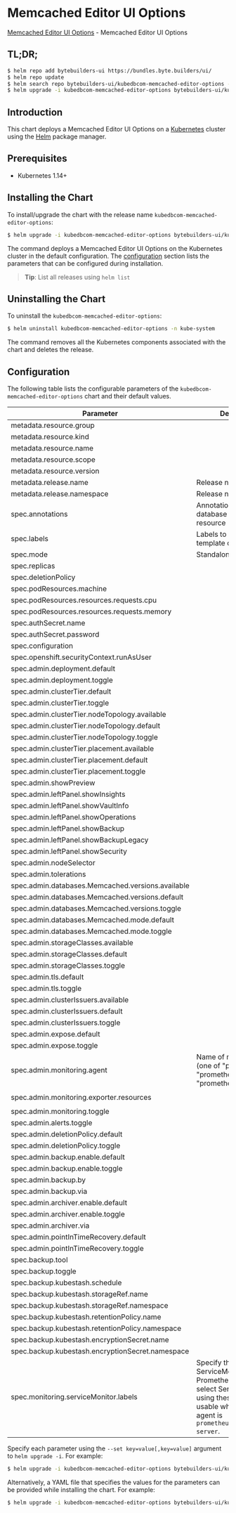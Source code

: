 # Memcached Editor UI Options

[Memcached Editor UI Options](https://byte.builders) - Memcached Editor UI Options

## TL;DR;

```bash
$ helm repo add bytebuilders-ui https://bundles.byte.builders/ui/
$ helm repo update
$ helm search repo bytebuilders-ui/kubedbcom-memcached-editor-options --version=v0.11.0
$ helm upgrade -i kubedbcom-memcached-editor-options bytebuilders-ui/kubedbcom-memcached-editor-options -n kube-system --create-namespace --version=v0.11.0
```

## Introduction

This chart deploys a Memcached Editor UI Options on a [Kubernetes](http://kubernetes.io) cluster using the [Helm](https://helm.sh) package manager.

## Prerequisites

- Kubernetes 1.14+

## Installing the Chart

To install/upgrade the chart with the release name `kubedbcom-memcached-editor-options`:

```bash
$ helm upgrade -i kubedbcom-memcached-editor-options bytebuilders-ui/kubedbcom-memcached-editor-options -n kube-system --create-namespace --version=v0.11.0
```

The command deploys a Memcached Editor UI Options on the Kubernetes cluster in the default configuration. The [configuration](#configuration) section lists the parameters that can be configured during installation.

> **Tip**: List all releases using `helm list`

## Uninstalling the Chart

To uninstall the `kubedbcom-memcached-editor-options`:

```bash
$ helm uninstall kubedbcom-memcached-editor-options -n kube-system
```

The command removes all the Kubernetes components associated with the chart and deletes the release.

## Configuration

The following table lists the configurable parameters of the `kubedbcom-memcached-editor-options` chart and their default values.

|                     Parameter                     |                                                                                Description                                                                                |                          Default                          |
|---------------------------------------------------|---------------------------------------------------------------------------------------------------------------------------------------------------------------------------|-----------------------------------------------------------|
| metadata.resource.group                           |                                                                                                                                                                           | <code>kubedb.com</code>                                   |
| metadata.resource.kind                            |                                                                                                                                                                           | <code>Memcached</code>                                    |
| metadata.resource.name                            |                                                                                                                                                                           | <code>memcacheds</code>                                   |
| metadata.resource.scope                           |                                                                                                                                                                           | <code>Namespaced</code>                                   |
| metadata.resource.version                         |                                                                                                                                                                           | <code>v1alpha2</code>                                     |
| metadata.release.name                             | Release name                                                                                                                                                              | <code>""</code>                                           |
| metadata.release.namespace                        | Release namespace                                                                                                                                                         | <code>""</code>                                           |
| spec.annotations                                  | Annotations to add to the database custom resource                                                                                                                        | <code>{}</code>                                           |
| spec.labels                                       | Labels to add to all the template objects                                                                                                                                 | <code>{}</code>                                           |
| spec.mode                                         | Standalone, Replicaset                                                                                                                                                    | <code>Replicaset</code>                                   |
| spec.replicas                                     |                                                                                                                                                                           | <code>3</code>                                            |
| spec.deletionPolicy                               |                                                                                                                                                                           | <code>WipeOut</code>                                      |
| spec.podResources.machine                         |                                                                                                                                                                           | <code>""</code>                                           |
| spec.podResources.resources.requests.cpu          |                                                                                                                                                                           | <code>500m</code>                                         |
| spec.podResources.resources.requests.memory       |                                                                                                                                                                           | <code>1Gi</code>                                          |
| spec.authSecret.name                              |                                                                                                                                                                           | <code>""</code>                                           |
| spec.authSecret.password                          |                                                                                                                                                                           | <code>""</code>                                           |
| spec.configuration                                |                                                                                                                                                                           | <code>""</code>                                           |
| spec.openshift.securityContext.runAsUser          |                                                                                                                                                                           | <code></code>                                             |
| spec.admin.deployment.default                     |                                                                                                                                                                           | <code>Shared</code>                                       |
| spec.admin.deployment.toggle                      |                                                                                                                                                                           | <code>true</code>                                         |
| spec.admin.clusterTier.default                    |                                                                                                                                                                           | <code>"GeneralPurpose"</code>                             |
| spec.admin.clusterTier.toggle                     |                                                                                                                                                                           | <code>true</code>                                         |
| spec.admin.clusterTier.nodeTopology.available     |                                                                                                                                                                           | <code>[]</code>                                           |
| spec.admin.clusterTier.nodeTopology.default       |                                                                                                                                                                           | <code>""</code>                                           |
| spec.admin.clusterTier.nodeTopology.toggle        |                                                                                                                                                                           | <code>true</code>                                         |
| spec.admin.clusterTier.placement.available        |                                                                                                                                                                           | <code>[]</code>                                           |
| spec.admin.clusterTier.placement.default          |                                                                                                                                                                           | <code>""</code>                                           |
| spec.admin.clusterTier.placement.toggle           |                                                                                                                                                                           | <code>true</code>                                         |
| spec.admin.showPreview                            |                                                                                                                                                                           | <code>false</code>                                        |
| spec.admin.leftPanel.showInsights                 |                                                                                                                                                                           | <code>true</code>                                         |
| spec.admin.leftPanel.showVaultInfo                |                                                                                                                                                                           | <code>true</code>                                         |
| spec.admin.leftPanel.showOperations               |                                                                                                                                                                           | <code>true</code>                                         |
| spec.admin.leftPanel.showBackup                   |                                                                                                                                                                           | <code>true</code>                                         |
| spec.admin.leftPanel.showBackupLegacy             |                                                                                                                                                                           | <code>false</code>                                        |
| spec.admin.leftPanel.showSecurity                 |                                                                                                                                                                           | <code>false</code>                                        |
| spec.admin.nodeSelector                           |                                                                                                                                                                           | <code>{}</code>                                           |
| spec.admin.tolerations                            |                                                                                                                                                                           | <code>[]</code>                                           |
| spec.admin.databases.Memcached.versions.available |                                                                                                                                                                           | <code>[]</code>                                           |
| spec.admin.databases.Memcached.versions.default   |                                                                                                                                                                           | <code>""</code>                                           |
| spec.admin.databases.Memcached.versions.toggle    |                                                                                                                                                                           | <code>true</code>                                         |
| spec.admin.databases.Memcached.mode.default       |                                                                                                                                                                           | <code>"Replicaset"</code>                                 |
| spec.admin.databases.Memcached.mode.toggle        |                                                                                                                                                                           | <code>true</code>                                         |
| spec.admin.storageClasses.available               |                                                                                                                                                                           | <code>[]</code>                                           |
| spec.admin.storageClasses.default                 |                                                                                                                                                                           | <code>""</code>                                           |
| spec.admin.storageClasses.toggle                  |                                                                                                                                                                           | <code>true</code>                                         |
| spec.admin.tls.default                            |                                                                                                                                                                           | <code>false</code>                                        |
| spec.admin.tls.toggle                             |                                                                                                                                                                           | <code>true</code>                                         |
| spec.admin.clusterIssuers.available               |                                                                                                                                                                           | <code>[]</code>                                           |
| spec.admin.clusterIssuers.default                 |                                                                                                                                                                           | <code>""</code>                                           |
| spec.admin.clusterIssuers.toggle                  |                                                                                                                                                                           | <code>true</code>                                         |
| spec.admin.expose.default                         |                                                                                                                                                                           | <code>false</code>                                        |
| spec.admin.expose.toggle                          |                                                                                                                                                                           | <code>false</code>                                        |
| spec.admin.monitoring.agent                       | Name of monitoring agent (one of "prometheus.io", "prometheus.io/operator", "prometheus.io/builtin")                                                                      | <code>prometheus.io/operator</code>                       |
| spec.admin.monitoring.exporter.resources          |                                                                                                                                                                           | <code>{"requests":{"cpu":"100m","memory":"128Mi"}}</code> |
| spec.admin.monitoring.toggle                      |                                                                                                                                                                           | <code>true</code>                                         |
| spec.admin.alerts.toggle                          |                                                                                                                                                                           | <code>false</code>                                        |
| spec.admin.deletionPolicy.default                 |                                                                                                                                                                           | <code>WipeOut</code>                                      |
| spec.admin.deletionPolicy.toggle                  |                                                                                                                                                                           | <code>true</code>                                         |
| spec.admin.backup.enable.default                  |                                                                                                                                                                           | <code>false</code>                                        |
| spec.admin.backup.enable.toggle                   |                                                                                                                                                                           | <code>false</code>                                        |
| spec.admin.backup.by                              |                                                                                                                                                                           | <code>BackupConfiguration</code>                          |
| spec.admin.backup.via                             |                                                                                                                                                                           | <code>Dump</code>                                         |
| spec.admin.archiver.enable.default                |                                                                                                                                                                           | <code>false</code>                                        |
| spec.admin.archiver.enable.toggle                 |                                                                                                                                                                           | <code>false</code>                                        |
| spec.admin.archiver.via                           |                                                                                                                                                                           | <code>Dump</code>                                         |
| spec.admin.pointInTimeRecovery.default            |                                                                                                                                                                           | <code>false</code>                                        |
| spec.admin.pointInTimeRecovery.toggle             |                                                                                                                                                                           | <code>false</code>                                        |
| spec.backup.tool                                  |                                                                                                                                                                           | <code>""</code>                                           |
| spec.backup.toggle                                |                                                                                                                                                                           | <code>true</code>                                         |
| spec.backup.kubestash.schedule                    |                                                                                                                                                                           | <code>""</code>                                           |
| spec.backup.kubestash.storageRef.name             |                                                                                                                                                                           | <code>""</code>                                           |
| spec.backup.kubestash.storageRef.namespace        |                                                                                                                                                                           | <code>""</code>                                           |
| spec.backup.kubestash.retentionPolicy.name        |                                                                                                                                                                           | <code>""</code>                                           |
| spec.backup.kubestash.retentionPolicy.namespace   |                                                                                                                                                                           | <code>""</code>                                           |
| spec.backup.kubestash.encryptionSecret.name       |                                                                                                                                                                           | <code>""</code>                                           |
| spec.backup.kubestash.encryptionSecret.namespace  |                                                                                                                                                                           | <code>""</code>                                           |
| spec.monitoring.serviceMonitor.labels             | Specify the labels for ServiceMonitor. Prometheus crd will select ServiceMonitor using these labels. Only usable when monitoring agent is `prometheus.io/webhook server`. | <code>{}</code>                                           |


Specify each parameter using the `--set key=value[,key=value]` argument to `helm upgrade -i`. For example:

```bash
$ helm upgrade -i kubedbcom-memcached-editor-options bytebuilders-ui/kubedbcom-memcached-editor-options -n kube-system --create-namespace --version=v0.11.0 --set metadata.resource.group=kubedb.com
```

Alternatively, a YAML file that specifies the values for the parameters can be provided while
installing the chart. For example:

```bash
$ helm upgrade -i kubedbcom-memcached-editor-options bytebuilders-ui/kubedbcom-memcached-editor-options -n kube-system --create-namespace --version=v0.11.0 --values values.yaml
```
